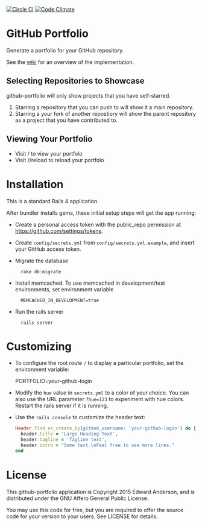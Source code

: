 [![Circle
CI](https://circleci.com/gh/nilbus/github-portfolio.svg?style=shield)](https://circleci.com/gh/nilbus/github-portfolio)
[![Code
Climate](https://codeclimate.com/github/nilbus/github-portfolio/badges/gpa.svg)](https://codeclimate.com/github/nilbus/github-portfolio)

GitHub Portfolio
================

Generate a portfolio for your GitHub repository.

See the [wiki](https://github.com/nilbus/github-portfolio/wiki) for an overview of
the implementation.

Selecting Repositories to Showcase
----------------------------------

github-portfolio will only show projects that you have self-starred.

1. Starring a repository that you can push to will show it a main repository.
2. Starring a your fork of another repostiory will show the parent repository as a
   project that you have contributed to.

Viewing Your Portfolio
----------------------

* Visit /<your-github-username> to view your portfolo
* Visit /<your-github-username>/reload to reload your portfolo

Installation
============

This is a standard Rails 4 application.

After bundler installs gems, these initial setup steps will get the app running:

* Create a personal access token with the public\_repo permission at
  https://github.com/settings/tokens.

* Create `config/secrets.yml` from `config/secrets.yml.example`, and insert your
  GitHub access token.

* Migrate the database

        rake db:migrate

* Install memcached. To use memcached in development/test environments, set
  environment variable

        MEMCACHED_IN_DEVELOPMENT=true

* Run the rails server

        rails server

Customizing
===========

* To configure the root route `/` to display a particular portfolio, set the
  environment variable:

    PORTFOLIO=your-github-login

* Modify the `hue` value in `secrets.yml` to a color of your choice.
  You can also use the URL parameter `?hue=123` to experiment with hue colors.
  Restart the rails server if it is running.

* Use the `rails console` to customize the header text:

    ```ruby
    Header.find_or_create_by(github_username: 'your-github-login') do |header|
      header.title = 'Large Heading Text',
      header.tagline = 'Tagline text',
      header.intro = "Some text.\nFeel free to use more lines."
    end
    ```

License
=======

This github-portfolio application is Copyright 2015 Edward Anderson,
and is distributed under the GNU Affero General Public License.

You may use this code for free, but you are required to offer the source code
for your version to your users. See LICENSE for details.
